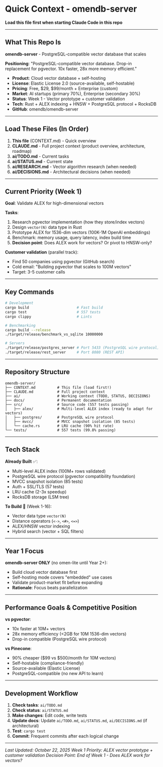 # Quick Context - omendb-server

**Load this file first when starting Claude Code in this repo**

---

## What This Repo Is

**omendb-server** - PostgreSQL-compatible vector database that scales

**Positioning**: "PostgreSQL-compatible vector database. Drop-in replacement for pgvector. 10x faster, 28x more memory efficient."

- **Product**: Cloud vector database + self-hosting
- **License**: Elastic License 2.0 (source-available, self-hostable)
- **Pricing**: Free, $29, $99/month + Enterprise (custom)
- **Market**: AI startups (primary 70%), Enterprise (secondary 30%)
- **Status**: Week 1 - Vector prototype + customer validation
- **Tech**: Rust + ALEX indexing + HNSW + PostgreSQL protocol + RocksDB
- **GitHub**: omendb/omendb-server

---

## Load These Files (In Order)

1. **This file** (CONTEXT.md) - Quick overview
2. **CLAUDE.md** - Full project context (product overview, architecture, roadmap)
3. **ai/TODO.md** - Current tasks
4. **ai/STATUS.md** - Current state
5. **ai/RESEARCH.md** - Vector algorithm research (when needed)
6. **ai/DECISIONS.md** - Architectural decisions (when needed)

---

## Current Priority (Week 1)

**Goal**: Validate ALEX for high-dimensional vectors

**Tasks**:
1. Research pgvector implementation (how they store/index vectors)
2. Design `vector(N)` data type in Rust
3. Prototype ALEX for 1536-dim vectors (100K-1M OpenAI embeddings)
4. Benchmark: memory usage, query latency, index build time
5. **Decision point**: Does ALEX work for vectors? Or pivot to HNSW-only?

**Customer validation** (parallel track):
- Find 50 companies using pgvector (GitHub search)
- Cold email: "Building pgvector that scales to 100M vectors"
- Target: 3-5 customer calls

---

## Key Commands

```bash
# Development
cargo build                      # Fast build
cargo test                       # 557 tests
cargo clippy                     # Lints

# Benchmarking
cargo build --release
./target/release/benchmark_vs_sqlite 10000000

# Servers
./target/release/postgres_server # Port 5433 (PostgreSQL wire protocol)
./target/release/rest_server     # Port 8080 (REST API)
```

---

## Repository Structure

```
omendb-server/
├── CONTEXT.md          # This file (load first!)
├── CLAUDE.md           # Full project context
├── ai/                 # Working context (TODO, STATUS, DECISIONS)
├── docs/               # Permanent documentation
├── src/                # Source code (557 tests passing)
│   ├── alex/           # Multi-level ALEX index (ready to adapt for vectors)
│   ├── postgres/       # PostgreSQL wire protocol
│   ├── mvcc/           # MVCC snapshot isolation (85 tests)
│   └── cache.rs        # LRU cache (90% hit rate)
└── tests/              # 557 tests (99.8% passing)
```

---

## Tech Stack

**Already Built** ✅:
- Multi-level ALEX index (100M+ rows validated)
- PostgreSQL wire protocol (pgvector compatibility foundation)
- MVCC snapshot isolation (85 tests)
- Auth + SSL/TLS (57 tests)
- LRU cache (2-3x speedup)
- RocksDB storage (LSM tree)

**To Build** 🔨 (Week 1-16):
- Vector data type `vector(N)`
- Distance operators (`<->`, `<#>`, `<=>`)
- ALEX/HNSW vector indexing
- Hybrid search (vector + SQL filters)

---

## Year 1 Focus

**omendb-server ONLY** (no omen-lite until Year 2+):
- Build cloud vector database first
- Self-hosting mode covers "embedded" use cases
- Validate product-market fit before expanding
- **Rationale**: Focus beats parallelization

---

## Performance Goals & Competitive Position

**vs pgvector**:
- 10x faster at 10M+ vectors
- 28x memory efficiency (<2GB for 10M 1536-dim vectors)
- Drop-in compatible (PostgreSQL wire protocol)

**vs Pinecone**:
- 90% cheaper ($99 vs $500/month for 10M vectors)
- Self-hostable (compliance-friendly)
- Source-available (Elastic License)
- PostgreSQL-compatible (no new API to learn)

---

## Development Workflow

1. **Check tasks**: `ai/TODO.md`
2. **Check status**: `ai/STATUS.md`
3. **Make changes**: Edit code, write tests
4. **Update docs**: Update `ai/TODO.md`, `ai/STATUS.md`, `ai/DECISIONS.md` (if architectural)
5. **Test**: `cargo test`
6. **Commit**: Frequent commits after each logical change

---

*Last Updated: October 22, 2025*
*Week 1 Priority: ALEX vector prototype + customer validation*
*Decision Point: End of Week 1 - Does ALEX work for vectors?*
